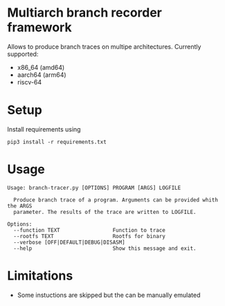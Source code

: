 # Multiarch branch recorder framework
Allows to produce branch traces on multipe architectures. Currently supported:
- x86_64  (amd64)
- aarch64 (arm64)
- riscv-64

# Setup
Install requirements using
```
pip3 install -r requirements.txt
```

# Usage 
```
Usage: branch-tracer.py [OPTIONS] PROGRAM [ARGS] LOGFILE

  Produce branch trace of a program. Arguments can be provided whith the ARGS
  parameter. The results of the trace are written to LOGFILE.

Options:
  --function TEXT                 Function to trace
  --rootfs TEXT                   Rootfs for binary
  --verbose [OFF|DEFAULT|DEBUG|DISASM]
  --help                          Show this message and exit.
```

# Limitations
- Some instuctions are skipped but the can be manually emulated

